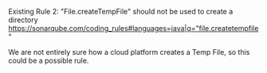 Existing Rule 2: 
"File.createTempFile" should not be used to create a directory
https://sonarqube.com/coding_rules#languages=java|q="file.createtempfile"

We are not entirely sure how a cloud platform creates a Temp File, so this could be a possible rule.
